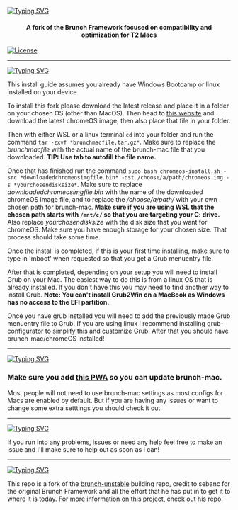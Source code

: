 [license-url]: ./LICENSE
[license-shield]: https://img.shields.io/github/license/sebanc/brunch?label=License&logo=Github&style=flat-square

<a href="https://git.io/typing-svg"><img src="https://readme-typing-svg.demolab.com?font=Trebuchet+MS&weight=100&size=45&duration=1500&color=F7F7F7&center=true&vCenter=true&repeat=false&random=false&width=1000&lines=Brunch-mac+Framework" alt="Typing SVG" /></a>
<h4 align="center">A fork of the Brunch Framework focused on compatibility and optimization for T2 Macs</h4>

[![License][license-shield]][license-url]

<hr>

<a href="https://git.io/typing-svg"><img src="https://readme-typing-svg.demolab.com?font=Trebuchet+MS&weight=100&size=24&duration=1500&color=A0ECF7&vCenter=true&repeat=false&random=false&width=300&lines=Install+instructions" alt="Typing SVG" /></a>

This install guide assumes you already have Windows Bootcamp or linux installed on your device.

To install this fork please download the latest release and place it in a folder on your chosen OS (other than MacOS). Then head to [this website](https://cros.tech/device/shyvana/) and download the latest chromeOS image, then also place that file in your folder. 

Then with either WSL or a linux terminal `cd` into your folder and run the command `tar -zxvf *brunchmacfile.tar.gz*`. Make sure to replace the *brunchmacfile* with the actual name of the brunch-mac file that you downloaded. **TIP: Use tab to autofill the file name.**

Once that has finished run the command `sudo bash chromeos-install.sh -src *downloadedchromeosimgfile.bin* -dst /choose/a/path/chromeos.img -s *yourchosendisksize*`. Make sure to replace *downloadedchromeosimgfile.bin* with the name of the downloaded chromeOS image file, and to replace the */choose/a/path/* with your own chosen path for brunch-mac. **Make sure if you are using WSL that the chosen path starts with `/mnt/c/` so that you are targeting your C: drive.** Also replace *yourchosendisksize* with the disk size that you want for chromeOS. Make sure you have enough storage for your chosen size. That process should take some time.

Once the install is completed, if this is your first time installing, make sure to type in 'mboot' when requested so that you get a Grub menuentry file.

After that is completed, depending on your setup you will need to install Grub on your Mac. The easiest way to do this is from a linux OS that is already installed. If you don't have this you may need to find another way to install Grub. **Note: You can't install Grub2Win on a MacBook as Windows has no access to the EFI partition.**

Once you have grub installed you will need to add the previously made Grub menuentry file to Grub. If you are using linux I recommend installing grub-configurator to simplify this and customize Grub. After that you should have brunch-mac/chromeOS installed! 

<hr>

<a href="https://git.io/typing-svg"><img src="https://readme-typing-svg.demolab.com?font=Trebuchet+MS&weight=100&size=24&duration=1500&color=A0ECF7&vCenter=true&repeat=false&random=false&width=300&lines=Updating+and+Settings" alt="Typing SVG" /></a>

### Make sure you add [this PWA](https://zprolegend007.github.io/brunch-mac-pwa/) so you can update brunch-mac.

Most people will not need to use brunch-mac settings as most configs for Macs are enabled by default. But if you are having any issues or want to change some extra setttings you should check it out. 

<hr>

<a href="https://git.io/typing-svg"><img src="https://readme-typing-svg.demolab.com?font=Trebuchet+MS&weight=100&size=24&duration=1500&color=A0ECF7&vCenter=true&repeat=false&random=false&width=300&lines=Help+and+Issues" alt="Typing SVG" /></a>

If you run into any problems, issues or need any help feel free to make an issue and I'll make sure to help out as soon as I can!

<hr>

[![Typing SVG](https://readme-typing-svg.demolab.com?font=Trebuchet+MS&weight=100&size=24&duration=1500&color=A0ECF7&vCenter=true&repeat=false&random=false&width=600&lines=Check+out+the+original+Brunch+Framework+(click+me))](https://github.com/sebanc/brunch)

This repo is a fork of the [brunch-unstable](https://github.com/sebanc/brunch-unstable) building repo, credit to sebanc for the original Brunch Framework and all the effort that he has put in to get it to where it is today. For more information on this project, check out his repo.
